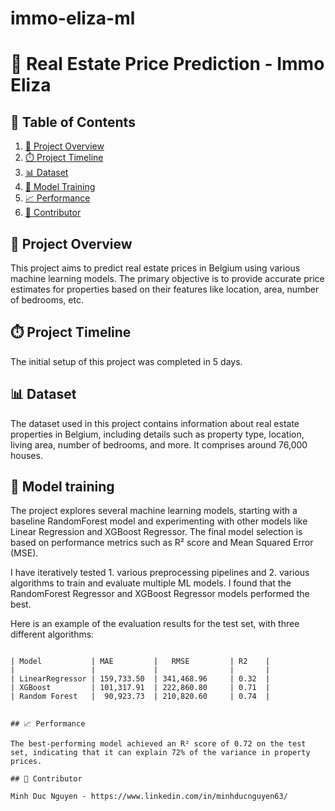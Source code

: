 # immo-eliza-ml

# 🏡 Real Estate Price Prediction - Immo Eliza

## 📑 Table of Contents

1. [🔎 Project Overview](#project-overview)
2. [⏱️ Project Timeline](#project-timeline)
3. [📊 Dataset](#dataset)
4. [🤖 Model Training](#model-training)
5. [📈 Performance](#performance)
6. [👥 Contributor](#contributor)

## 🔎 Project Overview

This project aims to predict real estate prices in Belgium using various machine learning models. The primary objective is to provide accurate price estimates for properties based on their features like location, area, number of bedrooms, etc.

## ⏱️ Project Timeline
The initial setup of this project was completed in 5 days.

## 📊 Dataset

The dataset used in this project contains information about real estate properties in Belgium, including details such as property type, location, living area, number of bedrooms, and more. It comprises around 76,000 houses.

## 🤖 Model training

The project explores several machine learning models, starting with a baseline RandomForest model and experimenting with other models like Linear Regression and XGBoost Regressor. The final model selection is based on performance metrics such as R² score and Mean Squared Error (MSE).

I have iteratively tested 1. various preprocessing pipelines and 2. various algorithms to train and evaluate multiple ML models. I found that the RandomForest Regressor and XGBoost Regressor models performed the best.

Here is an example of the evaluation results for the test set, with three different algorithms:

```

| Model           | MAE         |   RMSE         | R2    |
|                 |             |                |       |
| LinearRegressor | 159,733.50  | 341,468.96     | 0.32  |
| XGBoost         | 101,317.91  | 222,860.80     | 0.71  |
| Random Forest   |  90,923.73  | 210,820.60     | 0.74  |


## 📈 Performance

The best-performing model achieved an R² score of 0.72 on the test set, indicating that it can explain 72% of the variance in property prices.

## 👥 Contributor

Minh Duc Nguyen - https://www.linkedin.com/in/minhducnguyen63/

